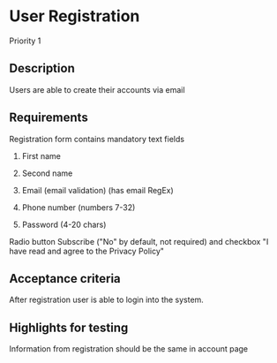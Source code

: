 # User Registration
Priority 1
## Description
Users are able to create their accounts via email
## Requirements
Registration form contains mandatory text fields

1. First name

2. Second name

3. Email (email validation) (has email RegEx)

4. Phone number (numbers 7-32) 

5. Password (4-20 chars)

Radio button Subscribe ("No" by default, not required) and checkbox "I have read and agree to the Privacy Policy"
## Acceptance criteria
After registration user is able to login into the system.
## Highlights for testing
Information from registration should be the same in account page

